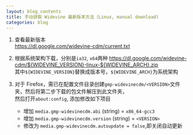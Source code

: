 ```yaml
---
layout: blog_contents
title: 手动获取 Widevine 最新版本方法（Linux, manual download)
categories: blog
---
```


1. 查看最新版本  
    https://dl.google.com/widevine-cdm/current.txt
  
2. 根据系统架构下载，分别是`ia32`, `x64`两种 
    https://dl.google.com/widevine-cdm/${WIDEVINE_VERSION}-linux-${WIDEVINE_ARCH}.zip   
    其中`${WIDEVINE_VERSION}`替换成版本号，`${WIDEVINE_ARCH}`为系统架构
  
3. 对于 Firefox，需已在配置文件目录创建`gmp-widevinecdm/<VERSION>`文件夹，然后将第二步下载的包文件解压到此文件夹，   
   然后打开`about:config`, 添加修改如下项目
 
   * 增加 `media.gmp-widevinecdm.abi` (string) = `x86_64-gcc3`
   * 增加 `media.gmp-widevinecdm.version` (string) = `<VERSION>`
   * 修改为 `media.gmp-widevinecdm.autoupdate = false`,即关闭自动更新
